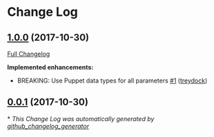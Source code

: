 # Change Log

## [1.0.0](https://github.com/treydock/puppet-module-fail2ban/tree/1.0.0) (2017-10-30)
[Full Changelog](https://github.com/treydock/puppet-module-fail2ban/compare/0.0.1...1.0.0)

**Implemented enhancements:**

- BREAKING: Use Puppet data types for all parameters [\#1](https://github.com/treydock/puppet-module-fail2ban/pull/1) ([treydock](https://github.com/treydock))

## [0.0.1](https://github.com/treydock/puppet-module-fail2ban/tree/0.0.1) (2017-10-30)


\* *This Change Log was automatically generated by [github_changelog_generator](https://github.com/skywinder/Github-Changelog-Generator)*